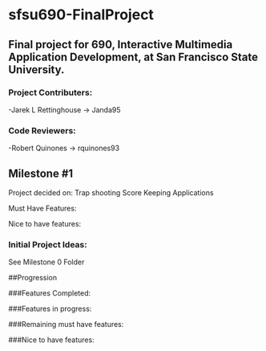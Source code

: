 # sfsu690-FinalProject
## Final project for 690, Interactive Multimedia Application Development, at San Francisco State University. 

### Project Contributers:
-Jarek L Rettinghouse -> Janda95

### Code Reviewers:
-Robert Quinones -> rquinones93

## Milestone #1
Project decided on: Trap shooting Score Keeping Applications

Must Have Features:


Nice to have features:

### Initial Project Ideas:
See Milestone 0 Folder


##Progression

###Features Completed:


###Features in progress:


###Remaining must have features:


###Nice to have features:

